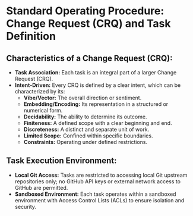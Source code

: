 # Standard Operating Procedure: Change Request (CRQ) and Task Definition

## Characteristics of a Change Request (CRQ):

*   **Task Association:** Each task is an integral part of a larger Change Request (CRQ).
*   **Intent-Driven:** Every CRQ is defined by a clear intent, which can be characterized by its:
    *   **Vibe/Vector:** The overall direction or sentiment.
    *   **Embedding/Encoding:** Its representation in a structured or numerical form.
    *   **Decidability:** The ability to determine its outcome.
    *   **Finiteness:** A defined scope with a clear beginning and end.
    *   **Discreteness:** A distinct and separate unit of work.
    *   **Limited Scope:** Confined within specific boundaries.
    *   **Constraints:** Operating under defined restrictions.

## Task Execution Environment:

*   **Local Git Access:** Tasks are restricted to accessing local Git upstream repositories only; no GitHub API keys or external network access to GitHub are permitted.
*   **Sandboxed Environment:** Each task operates within a sandboxed environment with Access Control Lists (ACLs) to ensure isolation and security.